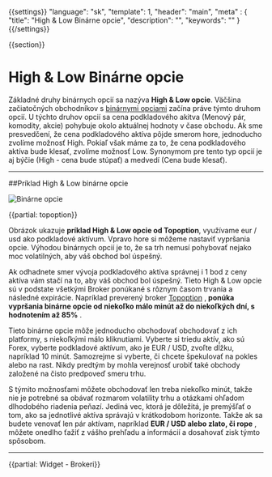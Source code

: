 {{settings}}
  "language": "sk",
  "template": 1,
  "header": "main",
  "meta" : {
    "title": "High & Low Binárne opcie",
    "description": "",
    "keywords": ""
  }
{{/settings}}

<div class="row">
<div class="col-md-9" role="main" markdown="1">

{{section}}
# High & Low Binárne opcie
Základné druhy binárnych opcií sa nazýva **High & Low opcie**. Väčšina začiatočných obchodníkov s [binárnymi opciami](http://www.forexsrovnavac.cz/sk/binarne-opcie/) začína práve týmto druhom opcií. U týchto druhov opcií sa cena podkladového akitva (Menový pár, komodity, akcie) pohybuje okolo aktuálnej hodnoty v čase obchodu. Ak sme presvedčení, že cena podkladového aktíva pôjde smerom hore, jednoducho zvolíme možnosť High. Pokiaľ však máme za to, že cena podkladového aktíva bude klesať, zvolíme možnosť Low. Synonymom pre tento typ opcií je aj býčie (High - cena bude stúpať) a medvedí (Cena bude klesať).
- - -
##Príklad High & Low binárne opcie

![Binárne opcie](http://bopce.cz/wp-content/uploads/2014/06/Topoption.png)

{{partial: topoption}}

Obrázok ukazuje **príklad High & Low opcie od Topoption**, využívame eur / usd ako podkladové aktívum. Vpravo hore si môžeme nastaviť vypršania opcie. Výhodou binárnych opcií je to, že sa trh nemusí pohybovať nejako moc volatilných, aby váš obchod bol úspešný.

Ak odhadnete smer vývoja podkladového aktíva správnej i 1 bod z ceny aktíva vám stačí na to, aby váš obchod bol úspešný. Tieto High & Low opcie sú v podstate všetkými Broker ponúkané s rôznym časom trvania a následné expirácie. Napríklad preverený broker [Topoption](http://www.forexsrovnavac.cz/sk/topoption/) , **ponúka vypršania binárne opcie od niekoľko málo minút až do niekoľkých dní, s hodnotením až 85%** . 

Tieto binárne opcie môže jednoducho obchodovať obchodovať z ich platformy, s niekoľkými málo kliknutiami. Vyberte si triedu aktív, ako sú Forex, vyberte podkladové aktívum, ako je EUR / USD, zvoľte dĺžku, napríklad 10 minút. Samozrejme si vyberte, či chcete špekulovať na pokles alebo na rast.
Nikdy predtým by mohla verejnosť urobiť také obchody založené na čisto predpoveď smeru trhu.

S týmito možnosťami môžete obchodovať len treba niekoľko minút, takže nie je potrebné sa obávať rozmarom volatility trhu a otázkami ohľadom dlhodobého riadenia peňazí. Jediná vec, ktorá je dôležitá, je premýšľať o tom, ako sa jednotlivé aktíva správajú v krátkodobom horizonte. Takže ak sa budete venovať len pár aktívam, napríklad **EUR / USD alebo zlato, či rope** , môžete onedlho ťažiť z vášho prehľadu a informácií a dosahovať zisk týmto spôsobom.


</div>
<div class="col-md-3" markdown="10">

- - -

{{partial: Widget - Brokeri}}





</div>
</div>
</div>
